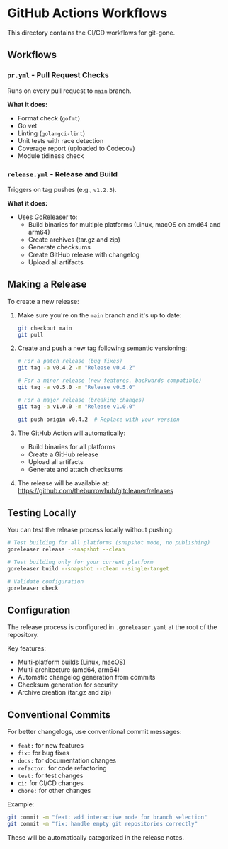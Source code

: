 # GitHub Actions Workflows

This directory contains the CI/CD workflows for git-gone.

## Workflows

### `pr.yml` - Pull Request Checks

Runs on every pull request to `main` branch.

**What it does:**
- Format check (`gofmt`)
- Go vet
- Linting (`golangci-lint`)
- Unit tests with race detection
- Coverage report (uploaded to Codecov)
- Module tidiness check

### `release.yml` - Release and Build

Triggers on tag pushes (e.g., `v1.2.3`).

**What it does:**
- Uses [GoReleaser](https://goreleaser.com) to:
  - Build binaries for multiple platforms (Linux, macOS on amd64 and arm64)
  - Create archives (tar.gz and zip)
  - Generate checksums
  - Create GitHub release with changelog
  - Upload all artifacts

## Making a Release

To create a new release:

1. Make sure you're on the `main` branch and it's up to date:
   ```bash
   git checkout main
   git pull
   ```

2. Create and push a new tag following semantic versioning:
   ```bash
   # For a patch release (bug fixes)
   git tag -a v0.4.2 -m "Release v0.4.2"
   
   # For a minor release (new features, backwards compatible)
   git tag -a v0.5.0 -m "Release v0.5.0"
   
   # For a major release (breaking changes)
   git tag -a v1.0.0 -m "Release v1.0.0"
   
   git push origin v0.4.2  # Replace with your version
   ```

3. The GitHub Action will automatically:
   - Build binaries for all platforms
   - Create a GitHub release
   - Upload all artifacts
   - Generate and attach checksums

4. The release will be available at: https://github.com/theburrowhub/gitcleaner/releases

## Testing Locally

You can test the release process locally without pushing:

```bash
# Test building for all platforms (snapshot mode, no publishing)
goreleaser release --snapshot --clean

# Test building only for your current platform
goreleaser build --snapshot --clean --single-target

# Validate configuration
goreleaser check
```

## Configuration

The release process is configured in `.goreleaser.yaml` at the root of the repository.

Key features:
- Multi-platform builds (Linux, macOS)
- Multi-architecture (amd64, arm64)
- Automatic changelog generation from commits
- Checksum generation for security
- Archive creation (tar.gz and zip)

## Conventional Commits

For better changelogs, use conventional commit messages:

- `feat:` for new features
- `fix:` for bug fixes
- `docs:` for documentation changes
- `refactor:` for code refactoring
- `test:` for test changes
- `ci:` for CI/CD changes
- `chore:` for other changes

Example:
```bash
git commit -m "feat: add interactive mode for branch selection"
git commit -m "fix: handle empty git repositories correctly"
```

These will be automatically categorized in the release notes.
